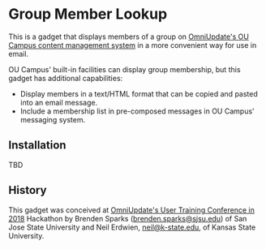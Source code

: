 # Group Member Lookup

This is a gadget that displays members of a group on [OmniUpdate's OU Campus content management system](https://omniupdate.com/) in a more convenient way for use in email.

OU Campus' built-in facilities can display group membership, but this gadget has additional capabilities:

* Display members in a text/HTML format that can be copied and pasted into an email message.
* Include a membership list in pre-composed messages in OU Campus' messaging system.

## Installation
TBD

## History
This gadget was conceived at [OmniUpdate's User Training Conference in 2018](https://outc18.com/) Hackathon by Brenden Sparks (brenden.sparks@sjsu.edu) of San Jose State University  and Neil Erdwien, neil@k-state.edu, of Kansas State University.

